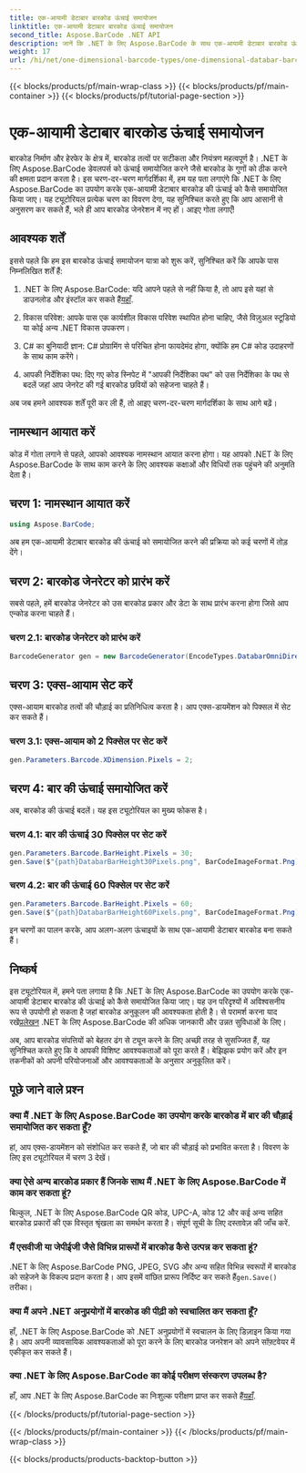 ```yaml
---
title: एक-आयामी डेटाबार बारकोड ऊंचाई समायोजन
linktitle: एक-आयामी डेटाबार बारकोड ऊंचाई समायोजन
second_title: Aspose.BarCode .NET API
description: जानें कि .NET के लिए Aspose.BarCode के साथ एक-आयामी डेटाबार बारकोड ऊंचाई को कैसे समायोजित करें। कुछ सरल चरणों में कस्टम बारकोड बनाएं। बारकोड अनुकूलन की शक्ति का अन्वेषण करें।
weight: 17
url: /hi/net/one-dimensional-barcode-types/one-dimensional-databar-barcode-height-adjustment/
---
```


{{< blocks/products/pf/main-wrap-class >}}
{{< blocks/products/pf/main-container >}}
{{< blocks/products/pf/tutorial-page-section >}}

# एक-आयामी डेटाबार बारकोड ऊंचाई समायोजन


बारकोड निर्माण और हेरफेर के क्षेत्र में, बारकोड तत्वों पर सटीकता और नियंत्रण महत्वपूर्ण है। .NET के लिए Aspose.BarCode डेवलपर्स को ऊंचाई समायोजित करने जैसे बारकोड के गुणों को ठीक करने की क्षमता प्रदान करता है। इस चरण-दर-चरण मार्गदर्शिका में, हम यह पता लगाएंगे कि .NET के लिए Aspose.BarCode का उपयोग करके एक-आयामी डेटाबार बारकोड की ऊंचाई को कैसे समायोजित किया जाए। यह ट्यूटोरियल प्रत्येक चरण का विवरण देगा, यह सुनिश्चित करते हुए कि आप आसानी से अनुसरण कर सकते हैं, भले ही आप बारकोड जेनरेशन में नए हों। आइए गोता लगाएँ!

## आवश्यक शर्तें

इससे पहले कि हम इस बारकोड ऊंचाई समायोजन यात्रा को शुरू करें, सुनिश्चित करें कि आपके पास निम्नलिखित शर्तें हैं:

1.  .NET के लिए Aspose.BarCode: यदि आपने पहले से नहीं किया है, तो आप इसे यहां से डाउनलोड और इंस्टॉल कर सकते हैं[यहाँ](https://releases.aspose.com/barcode/net/).

2. विकास परिवेश: आपके पास एक कार्यशील विकास परिवेश स्थापित होना चाहिए, जैसे विज़ुअल स्टूडियो या कोई अन्य .NET विकास उपकरण।

3. C# का बुनियादी ज्ञान: C# प्रोग्रामिंग से परिचित होना फायदेमंद होगा, क्योंकि हम C# कोड उदाहरणों के साथ काम करेंगे।

4. आपकी निर्देशिका पथ: दिए गए कोड स्निपेट में "आपकी निर्देशिका पथ" को उस निर्देशिका के पथ से बदलें जहां आप जेनरेट की गई बारकोड छवियों को सहेजना चाहते हैं।

अब जब हमने आवश्यक शर्तें पूरी कर ली हैं, तो आइए चरण-दर-चरण मार्गदर्शिका के साथ आगे बढ़ें।

## नामस्थान आयात करें

कोड में गोता लगाने से पहले, आपको आवश्यक नामस्थान आयात करना होगा। यह आपको .NET के लिए Aspose.BarCode के साथ काम करने के लिए आवश्यक कक्षाओं और विधियों तक पहुंचने की अनुमति देता है।

## चरण 1: नामस्थान आयात करें
```csharp
using Aspose.BarCode;
```

अब हम एक-आयामी डेटाबार बारकोड की ऊंचाई को समायोजित करने की प्रक्रिया को कई चरणों में तोड़ देंगे।

## चरण 2: बारकोड जेनरेटर को प्रारंभ करें

सबसे पहले, हमें बारकोड जेनरेटर को उस बारकोड प्रकार और डेटा के साथ प्रारंभ करना होगा जिसे आप एन्कोड करना चाहते हैं।

### चरण 2.1: बारकोड जेनरेटर को प्रारंभ करें
```csharp
BarcodeGenerator gen = new BarcodeGenerator(EncodeTypes.DatabarOmniDirectional, "(01)12345678901231");
```

## चरण 3: एक्स-आयाम सेट करें

एक्स-आयाम बारकोड तत्वों की चौड़ाई का प्रतिनिधित्व करता है। आप एक्स-डायमेंशन को पिक्सल में सेट कर सकते हैं।

### चरण 3.1: एक्स-आयाम को 2 पिक्सेल पर सेट करें
```csharp
gen.Parameters.Barcode.XDimension.Pixels = 2;
```

## चरण 4: बार की ऊंचाई समायोजित करें

अब, बारकोड की ऊंचाई बदलें। यह इस ट्यूटोरियल का मुख्य फोकस है।

### चरण 4.1: बार की ऊंचाई 30 पिक्सेल पर सेट करें
```csharp
gen.Parameters.Barcode.BarHeight.Pixels = 30;
gen.Save($"{path}DatabarBarHeight30Pixels.png", BarCodeImageFormat.Png);
```

### चरण 4.2: बार की ऊंचाई 60 पिक्सेल पर सेट करें
```csharp
gen.Parameters.Barcode.BarHeight.Pixels = 60;
gen.Save($"{path}DatabarBarHeight60Pixels.png", BarCodeImageFormat.Png);
```

इन चरणों का पालन करके, आप अलग-अलग ऊंचाइयों के साथ एक-आयामी डेटाबार बारकोड बना सकते हैं।

## निष्कर्ष

 इस ट्यूटोरियल में, हमने पता लगाया है कि .NET के लिए Aspose.BarCode का उपयोग करके एक-आयामी डेटाबार बारकोड की ऊंचाई को कैसे समायोजित किया जाए। यह उन परिदृश्यों में अविश्वसनीय रूप से उपयोगी हो सकता है जहां बारकोड अनुकूलन की आवश्यकता होती है। से परामर्श करना याद रखें[प्रलेखन](https://reference.aspose.com/barcode/net/) .NET के लिए Aspose.BarCode की अधिक जानकारी और उन्नत सुविधाओं के लिए।

अब, आप बारकोड संपत्तियों को बेहतर ढंग से ट्यून करने के लिए अच्छी तरह से सुसज्जित हैं, यह सुनिश्चित करते हुए कि वे आपकी विशिष्ट आवश्यकताओं को पूरा करते हैं। बेझिझक प्रयोग करें और इन तकनीकों को अपनी परियोजनाओं और आवश्यकताओं के अनुसार अनुकूलित करें।

## पूछे जाने वाले प्रश्न

### क्या मैं .NET के लिए Aspose.BarCode का उपयोग करके बारकोड में बार की चौड़ाई समायोजित कर सकता हूँ?
हां, आप एक्स-डायमेंशन को संशोधित कर सकते हैं, जो बार की चौड़ाई को प्रभावित करता है। विवरण के लिए इस ट्यूटोरियल में चरण 3 देखें।

### क्या ऐसे अन्य बारकोड प्रकार हैं जिनके साथ मैं .NET के लिए Aspose.BarCode में काम कर सकता हूं?
बिल्कुल, .NET के लिए Aspose.BarCode QR कोड, UPC-A, कोड 12 और कई अन्य सहित बारकोड प्रकारों की एक विस्तृत श्रृंखला का समर्थन करता है। संपूर्ण सूची के लिए दस्तावेज़ की जाँच करें.

### मैं एसवीजी या जेपीईजी जैसे विभिन्न प्रारूपों में बारकोड कैसे उत्पन्न कर सकता हूं?
 .NET के लिए Aspose.BarCode PNG, JPEG, SVG और अन्य सहित विभिन्न स्वरूपों में बारकोड को सहेजने के विकल्प प्रदान करता है। आप इसमें वांछित प्रारूप निर्दिष्ट कर सकते हैं`gen.Save()` तरीका।

### क्या मैं अपने .NET अनुप्रयोगों में बारकोड की पीढ़ी को स्वचालित कर सकता हूँ?
हाँ, .NET के लिए Aspose.BarCode को .NET अनुप्रयोगों में स्वचालन के लिए डिज़ाइन किया गया है। आप अपनी व्यावसायिक आवश्यकताओं को पूरा करने के लिए बारकोड जनरेशन को अपने सॉफ़्टवेयर में एकीकृत कर सकते हैं।

### क्या .NET के लिए Aspose.BarCode का कोई परीक्षण संस्करण उपलब्ध है?
 हाँ, आप .NET के लिए Aspose.BarCode का निःशुल्क परीक्षण प्राप्त कर सकते हैं[यहाँ](https://releases.aspose.com/).

{{< /blocks/products/pf/tutorial-page-section >}}

{{< /blocks/products/pf/main-container >}}
{{< /blocks/products/pf/main-wrap-class >}}

{{< blocks/products/products-backtop-button >}}
